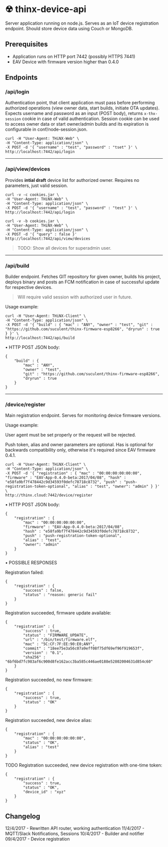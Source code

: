 # ☢ thinx-device-api

Server application running on node.js. Serves as an IoT device registration endpoint. Should store device data using Couch or MongoDB.

## Prerequisites

* Application runs on HTTP port 7442 (possibly HTTPS 7441)
* EAV Device with firmware version higher than 0.4.0

## Endpoints


### /api/login

Authentication point, that client application must pass before performing authorized operations (view owner data, start builds, initiate OTA updates).
Expects username and password as an input (POST body), returns `x-thx-session` cookie in case of valid authentication.
Session cookie can be used to access owner data or start owner/admin builds and its expiration is configurable in conf/node-session.json.

```
curl -H "User-Agent: THiNX-Web" \
-H "Content-Type: application/json" \
-X POST -d '{ "username" : "test", "password" : "tset" }' \
http://localhost:7442/api/login
```
---

### /api/view/devices

Provides **intial draft** device list for authorized owner. Requires no parameters, just valid session. 

```
curl -v -c cookies.jar \
-H "User-Agent: THiNX-Web" \
-H "Content-Type: application/json" \
-X POST -d '{ "username" : "test", "password" : "test" }' \
http://localhost:7442/api/login

curl -v -b cookies.jar \
-H "User-Agent: THiNX-Web" \
-H "Content-Type: application/json" \
-X POST -d '{ "query" : false }' http://localhost:7442/api/view/devices
```

> TODO: Show all devices for superadmin user.

---

### /api/build

Builder endpoint. Fetches GIT repository for given owner, builds his project, deploys binary and posts an FCM notification in case of successful update for respective devices.

> Will require valid session with authorized user in future.

Usage example:

```
curl -H "User-Agent: THiNX-Client" \
-H "Content-Type: application/json" \
-X POST -d '{ "build" : { "mac" : "ANY", "owner" : "test", "git" : "https://github.com/suculent/thinx-firmware-esp8266", "dryrun" : true } }' \
http://localhost:7442/api/build
```

• HTTP POST JSON body:

    {
        "build" : {
            "mac" : "ANY",
            "owner" : "test",
            "git" : "https://github.com/suculent/thinx-firmware-esp8266",
            "dryrun" : true
        }
    }

---

### /device/register

Main registration endpoint. Serves for monitoring device firmware versions.

Usage example:

User agent must be set properly or the request will be rejected.

Push token, alias and owner parameters are optional. Has is optional for backwards compatibility only, otherwise it's required since EAV firmware 0.4.1.

    curl -H "User-Agent: THiNX-Client" \
    -H "Content-Type: application/json" \
    -X POST -d '{ "registration" : { "mac" : "00:00:00:00:00:00", "firmware" : "EAV-App-0.4.0-beta:2017/04/08", "hash" : "e58fa9bf7f478442c9d34593f0defc78718c8732", "push" : "push-registration-token-optional", "alias" : "test", "owner": "admin" } }' \
    http://thinx.cloud:7442/device/register

• HTTP POST JSON body:

    {
        "registration" : {
            "mac" : "00:00:00:00:00:00",
            "firmware" : "EAV-App-0.4.0-beta:2017/04/08",
            "hash" : "e58fa9bf7f478442c9d34593f0defc78718c8732",
            "push" : "push-registration-token-optional",
            "alias" : "test",
            "owner": "admin"
        }
    }

• POSSIBLE RESPONSES

Registration failed:

    {
        "registration" : {
            "success" : false,
            "status" : "reason: generic fail"
        }
    }

Registration succeeded, firmware update available:

    {
        "registration" : {
            "success" : true,
            "status" : "FIRMWARE_UPDATE",            
            "url" : "/bin/test/firmware.elf",
            "mac" : "5C:CF:7F:EE:90:E0;ANY",
            "commit" : "18ee75e3a56c07a9eff08f75df69ef96f919653f",
            "version" : "0.1",
            "sha256" : "6bf6bd7fc983af6c900d8fe162acc3ba585c446ae0188e52802004631d854c60"
        }
    }


Registration succeeded, no new firmware:

    {
        "registration" : {
            "success" : true,
            "status" : "OK"
        }
    }

Registration succeeded, new device alias:

    {
        "registration" : {
            "mac" : "00:00:00:00:00:00",
            "status" : "OK",
            "alias" : "test"
        }
    }


TODO Registration succeeded, new device registration with one-time token:

    {
        "registration" : {
            "success" : true,
            "status" : "OK",
            "device_id" : "xyz"
        }
    }


## Changelog

12/4/2017 - Rewritten API router, working authentication
11/4/2017 - MQTT/Slack Notifications, Sessions
10/4/2017 - Builder and notifier
09/4/2017 - Device registration
